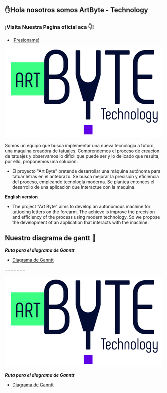 ## ✋Hola nosotros somos ArtByte - Technology 

### ¡Visita Nuestra Pagina oficial aca 👇!
* [¡Presioname!](https://artbyte4.github.io/artbyte-technology/) 

![Logo ArtByte](https://github.com/ArtByte4/artbyte-technology/blob/main/src/img/Logo%20_ART_BYTE.png)

Somos un equipo que busca implementar una nueva tecnologia a futuro, una maquina creadora de tatuajes. Comprendemos el proceso de creacion de tatuajes y observamos lo dificil que puede ser y lo delicado que resulta; por ello, proponemos una solucion:


* El proyecto "Art Byte" pretende desarrollar una máquina autónoma para tatuar letras en el antebrazo. Se busca mejorar la precisión y eficiencia del proceso, empleando tecnología moderna. Se plantea entonces el desarrollo de una aplicación que interactue con la maquina.

**English version**
* The project "Art Byte" aims to develop an autonomous machine for tattooing letters on the forearm. The achieve is improve the precision and efficiency of the process using modern technology. So we propose the development of an application that interacts with the machine.


## Nuestro diagrama de gantt 👀
***Ruta para el diagrama de Ganntt***
- [Diagrama de Ganntt](https://github.com/ArtByte4/artbyte-technology/blob/main/src/docs/DiagramaDeGanntt-ArtByte-Fase-Analisis.mpp)

=======


![Logo ArtByte](https://github.com/ArtByte4/artbyte-technology/blob/main/src/img/Logo%20_ART_BYTE.png)

***Ruta para el diagrama de Ganntt***
- [Diagrama de Ganntt](https://github.com/ArtByte4/artbyte-technology/blob/main/src/docs/DiagramaDeGanntt-ArtByte-Fase-Analisis.mpp)

